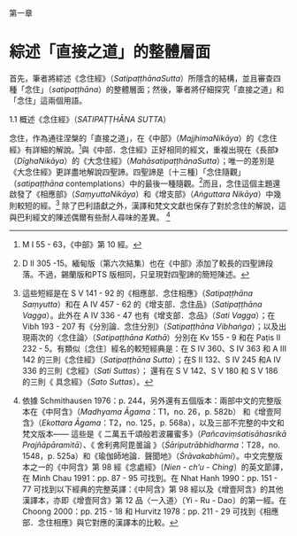  第一章

# 綜述「直接之道」的整體層面

首先，筆者將綜述《念住經》（*SatipaṭṭhānaSutta*）所隱含的結構，並且審查四種「念住」（*satipaṭṭhāna*）的整體層面；然後，筆者將仔細探究「直接之道」和「念住」這兩個用語。

1.1 概述《念住經》（*SATIPAṬṬHĀNA SUTTA*）

念住，作為通往涅槃的「直接之道」，在《中部》（*MajjhimaNikāya*）的《念住經》有詳細的解說。[^1]與《中部．念住經》正好相同的經文，重複出現在《長部》（*DīghaNikāya*）的《大念住經》（*MahāsatipaṭṭhānaSutta*）；唯一的差別是《大念住經》更詳盡地解說四聖諦。四聖諦是〔十三種〕「念住隨觀」（*satipaṭṭhāna* contemplations）中的最後一種隨觀。[^2]而且，念住這個主題還啟發了《相應部》（*SaṃyuttaNikāya*）和《增支部》（*Aṅguttara Nikāya*）中幾則較短的經。[^3] 除了巴利語獻之外，漢譯和梵文文獻也保存了對於念住的解說，這與巴利經文的陳述偶爾有些耐人尋味的差異。 [^4]

[^1]:M I 55 - 63，《中部》第 10 經。

[^2]: D II 305 -15。緬甸版（第六次結集）也在《中部》添加了較長的四聖諦段落。不過，錫蘭版和PTS 版相同，只呈現對四聖諦的簡短陳述。

[^3]: 這些短經是在 S V 141 - 92 的《相應部．念住相應》（_Satipaṭṭhāna Saṃyutta_）和在 A IV 457 - 62 的《增支部．念住品》（_Satipaṭṭhāna Vagga_）。此外在 A IV 336 - 47 也有《增支部．念品》（_Sati Vagga_）；在 Vibh 193 - 207 有《分別論．念住分別》（_Satipaṭṭhāna Vibhaṅga_）；以及出現兩次的〈念住論〉（_Satipaṭṭhāna_ _Kathā_）分別在 Kv 155 - 9 和在 Paṭis II 232 - 5。有類似〔念住〕經名的較短經典是：在 S IV 360、S IV 363 和 A III 142 的三則《念住經》（_Satipaṭṭhāna_ _Sutta_）；在S II 132、S IV 245 和A IV 336 的三則《念經》（_Sati_ _Suttas_）； 還有在 S V 142、S V 180 和 S V 186 的三則《 具念經》（_Sato Suttas_）。

[^4]: 依據 Schmithausen 1976：p. 244，另外還有五個版本：兩部中文的完整版本在《中阿含》（_Madhyama Āgama_：T1，no. 26，p. 582b） 和《增壹阿含》（_Ekottara Āgama_：T2，no. 125，p. 568a），以及三部不完整的中文和梵文版本—— 這些是《 二萬五千頌般若波羅蜜多》（_Pañcaviṃśatisāhasrikā Prajñāpāramitā_）、《 舍利弗阿毘曇論 》（_Śāriputrābhidharma_：T28，no. 1548，p. 525a）和《瑜伽師地論．聲聞地》（_Śrāvakabhūmi_）。中文完整版本之一的《中阿含》第 98 經《念處經》〔_Nien_ - _ch’u_ - _Ching_〕的英文節譯，在 Minh Chau 1991：pp. 87 - 95 可找到。在 Nhat Hanh 1990：pp. 151 - 77 可找到以下經典的完整英譯：《中阿含》第 98 經以及《增壹阿含》的其他漢譯本，亦即《增壹阿含》第 12 品〈一入道〉〔Yi - Ru - Dao〕的第一經。在 Choong 2000：pp. 215 - 18 和 Hurvitz 1978：pp. 211 - 29 可找到《相應部．念住相應》與它對應的漢譯本的比較。